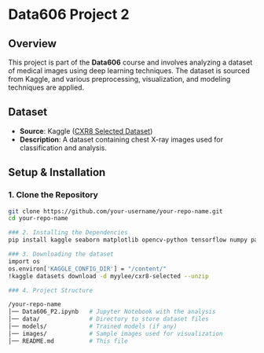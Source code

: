 # Data606 Project 2

## Overview
This project is part of the **Data606** course and involves analyzing a dataset of medical images using deep learning techniques. The dataset is sourced from Kaggle, and various preprocessing, visualization, and modeling techniques are applied.

## Dataset
- **Source**: Kaggle ([CXR8 Selected Dataset](https://www.kaggle.com/datasets/myylee/cxr8-selected))
- **Description**: A dataset containing chest X-ray images used for classification and analysis.

## Setup & Installation

### 1. Clone the Repository
```bash
git clone https://github.com/your-username/your-repo-name.git
cd your-repo-name

### 2. Installing the Dependencies 
pip install kaggle seaborn matplotlib opencv-python tensorflow numpy pandas

### 3. Downloading the dataset
import os
os.environ['KAGGLE_CONFIG_DIR'] = "/content/"
!kaggle datasets download -d myylee/cxr8-selected --unzip

### 4. Project Structure

/your-repo-name
│── Data606_P2.ipynb   # Jupyter Notebook with the analysis
│── data/              # Directory to store dataset files
│── models/            # Trained models (if any)
│── images/            # Sample images used for visualization
│── README.md          # This file
